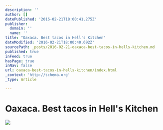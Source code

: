 ```yaml
---
description: ''
author: []
datePublished: '2016-02-21T18:00:41.275Z'
publisher:
  domain: ''
  name: ''
title: "Oaxaca. Best tacos in Hell's Kitchen"
dateModified: '2016-02-21T18:00:40.692Z'
sourcePath: _posts/2016-02-21-oaxaca-best-tacos-in-hells-kitchen.md
published: true
inFeed: true
hasPage: true
inNav: false
url: oaxaca-best-tacos-in-hells-kitchen/index.html
_context: 'http://schema.org'
_type: Article

---
```

# Oaxaca. Best tacos in Hell's Kitchen
![](https://the-grid-user-content.s3-us-west-2.amazonaws.com/35d77edb-a7c6-4ec9-bb0c-8d09d0144a1a.png)